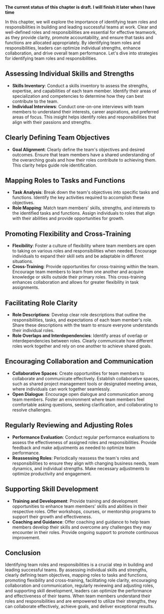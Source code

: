 **The current status of this chapter is draft. I will finish it later when I have time**

In this chapter, we will explore the importance of identifying team roles and responsibilities in building and leading successful teams at work. Clear and well-defined roles and responsibilities are essential for effective teamwork, as they provide clarity, promote accountability, and ensure that tasks and functions are allocated appropriately. By identifying team roles and responsibilities, leaders can optimize individual strengths, enhance collaboration, and drive overall team performance. Let's dive into strategies for identifying team roles and responsibilities.

Assessing Individual Skills and Strengths
-----------------------------------------

* **Skills Inventory**: Conduct a skills inventory to assess the strengths, expertise, and capabilities of each team member. Identify their areas of specialization and competencies to determine how they can best contribute to the team.
* **Individual Interviews**: Conduct one-on-one interviews with team members to understand their interests, career aspirations, and preferred areas of focus. This insight helps identify roles and responsibilities that align with their passions and strengths.

Clearly Defining Team Objectives
--------------------------------

* **Goal Alignment**: Clearly define the team's objectives and desired outcomes. Ensure that team members have a shared understanding of the overarching goals and how their roles contribute to achieving them. This clarity helps guide role identification.

Mapping Roles to Tasks and Functions
------------------------------------

* **Task Analysis**: Break down the team's objectives into specific tasks and functions. Identify the key activities required to accomplish these objectives.
* **Role Mapping**: Match team members' skills, strengths, and interests to the identified tasks and functions. Assign individuals to roles that align with their abilities and provide opportunities for growth.

Promoting Flexibility and Cross-Training
----------------------------------------

* **Flexibility**: Foster a culture of flexibility where team members are open to taking on various roles and responsibilities when needed. Encourage individuals to expand their skill sets and be adaptable in different situations.
* **Cross-Training**: Provide opportunities for cross-training within the team. Encourage team members to learn from one another and acquire knowledge or skills outside their primary roles. This cross-training enhances collaboration and allows for greater flexibility in task assignments.

Facilitating Role Clarity
-------------------------

* **Role Descriptions**: Develop clear role descriptions that outline the responsibilities, tasks, and expectations of each team member's role. Share these descriptions with the team to ensure everyone understands their individual roles.
* **Role Overlaps and Interdependencies**: Identify areas of overlap or interdependencies between roles. Clearly communicate how different roles work together and rely on one another to achieve shared goals.

Encouraging Collaboration and Communication
-------------------------------------------

* **Collaborative Spaces**: Create opportunities for team members to collaborate and communicate effectively. Establish collaborative spaces, such as shared project management tools or designated meeting areas, where individuals can work together seamlessly.
* **Open Dialogue**: Encourage open dialogue and communication among team members. Foster an environment where team members feel comfortable asking questions, seeking clarification, and collaborating to resolve challenges.

Regularly Reviewing and Adjusting Roles
---------------------------------------

* **Performance Evaluation**: Conduct regular performance evaluations to assess the effectiveness of assigned roles and responsibilities. Provide feedback and make adjustments as needed to optimize team performance.
* **Reassessing Roles**: Periodically reassess the team's roles and responsibilities to ensure they align with changing business needs, team dynamics, and individual strengths. Make necessary adjustments to optimize productivity and engagement.

Supporting Skill Development
----------------------------

* **Training and Development**: Provide training and development opportunities to enhance team members' skills and abilities in their respective roles. Offer workshops, courses, or mentorship programs to support their growth and effectiveness.
* **Coaching and Guidance**: Offer coaching and guidance to help team members develop their skills and overcome any challenges they may encounter in their roles. Provide ongoing support to promote continuous improvement.

Conclusion
----------

Identifying team roles and responsibilities is a crucial step in building and leading successful teams. By assessing individual skills and strengths, clearly defining team objectives, mapping roles to tasks and functions, promoting flexibility and cross-training, facilitating role clarity, encouraging collaboration and communication, regularly reviewing and adjusting roles, and supporting skill development, leaders can optimize the performance and effectiveness of their teams. When team members understand their roles and responsibilities and are empowered to utilize their strengths, they can collaborate effectively, achieve goals, and deliver exceptional results.
